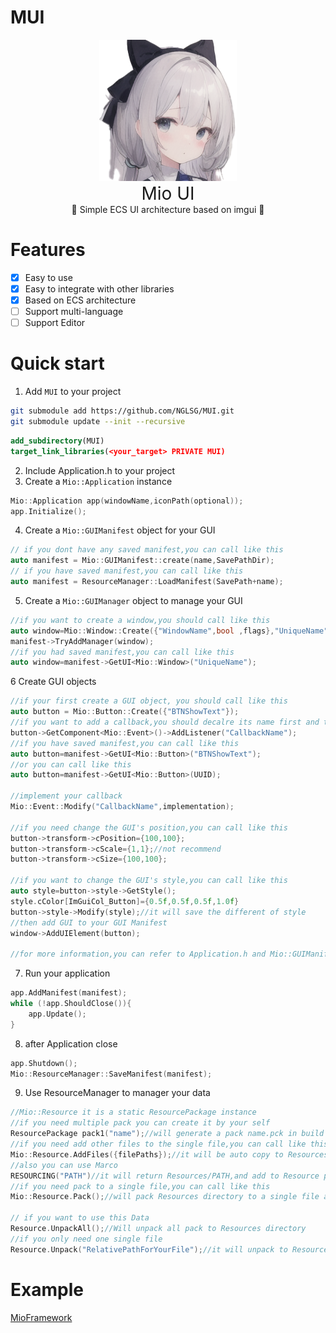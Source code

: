 # MUI

<div style="text-align: center;">
    <img src="Img/img.png" alt="Mio UI">
</div>

<div style="text-align: center; font-size: 28px;">Mio UI</div>
<div style="text-align: center;"> 🚀 Simple ECS UI architecture based on imgui 🚀</div>

# Features

- [x] Easy to use
- [x] Easy to integrate with other libraries
- [x] Based on ECS architecture
- [ ] Support multi-language
- [ ] Support Editor

# Quick start

1. Add `MUI` to your project

```bash
git submodule add https://github.com/NGLSG/MUI.git
git submodule update --init --recursive
```

```cmake
add_subdirectory(MUI)
target_link_libraries(<your_target> PRIVATE MUI)
```

2. Include Application.h to your project
3. Create a `Mio::Application` instance

```c++
Mio::Application app(windowName,iconPath(optional));
app.Initialize(); 
```

4. Create a `Mio::GUIManifest` object for your GUI

```c++
// if you dont have any saved manifest,you can call like this
auto manifest = Mio::GUIManifest::create(name,SavePathDir);
// if you have saved manifest,you can call like this
auto manifest = ResourceManager::LoadManifest(SavePath+name);
```

5. Create a `Mio::GUIManager` object to manage your GUI

```c++
//if you want to create a window,you should call like this
auto window=Mio::Window::Create({"WindowName",bool ,flags},"UniqueName")
manifest->TryAddManager(window);
//if you had saved manifest,you can call like this
auto window=manifest->GetUI<Mio::Window>("UniqueName");
```

6 Create GUI objects

```c++
//if your first create a GUI object, you should call like this
auto button = Mio::Button::Create({"BTNShowText"});
//if you want to add a callback,you should decalre its name first and then implement it
button->GetComponent<Mio::Event>()->AddListener("CallbackName");
//if you have saved manifest,you can call like this
auto button=manifest->GetUI<Mio::Button>("BTNShowText");
//or you can call like this
auto button=manifest->GetUI<Mio::Button>(UUID);

//implement your callback
Mio::Event::Modify("CallbackName",implementation);

//if you need change the GUI's position,you can call like this
button->transform->cPosition={100,100};
button->transform->cScale={1,1};//not recommend
button->transform->cSize={100,100};

//if you want to change the GUI's style,you can call like this
auto style=button->style->GetStyle();
style.cColor[ImGuiCol_Button]={0.5f,0.5f,0.5f,1.0f}
button->style->Modify(style);//it will save the different of style
//then add GUI to your GUI Manifest
window->AddUIElement(button);

//for more information,you can refer to Application.h and Mio::GUIManifest.h
```

7. Run your application

```c++
app.AddManifest(manifest);
while (!app.ShouldClose()){
    app.Update();
}   
```

8. after Application close

```c++
app.Shutdown();
Mio::ResourceManager::SaveManifest(manifest);
```

9. Use ResourceManager to manager your data

```c++
//Mio::Resource it is a static ResourcePackage instance
//if you need multiple pack you can create it by your self
ResourcePackage pack1("name");//will generate a pack name.pck in build directory when you pack it
//if you need add other files to the single file,you can call like this
Mio::Resource.AddFiles({filePaths});//it will be auto copy to Resources directory
//also you can use Marco
RESOURCING("PATH")//it will return Resources/PATH,and add to Resource pack
//if you need pack to a single file,you can call like this
Mio::Resource.Pack();//will pack Resources directory to a single file and output to build/Resources.pck

// if you want to use this Data
Resource.UnpackAll();//Will unpack all pack to Resources directory
//if you only need one single file
Resource.Unpack("RelativePathForYourFile");//it will unpack to Resources directory with the same name
```
# Example
[MioFramework](https://github.com/NGLSG/MioFramework)